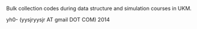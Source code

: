Bulk collection codes during data structure and simulation courses in UKM.

yh0- (yysjryysjr AT gmail DOT COM) 2014

